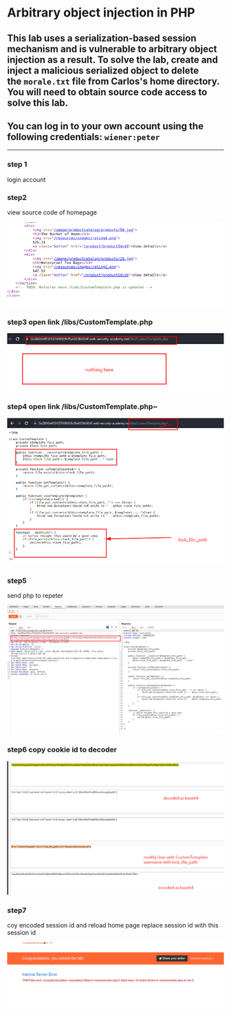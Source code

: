 # Arbitrary object injection in PHP

## This lab uses a serialization-based session mechanism and is vulnerable to arbitrary object injection as a result. To solve the lab, create and inject a malicious serialized object to delete the `morale.txt` file from Carlos's home directory. You will need to obtain source code access to solve this lab.

## You can log in to your own account using the following credentials: `wiener:peter`

---

### step 1

login account

### step2

view source code of homepage

![screenshot](./images/lab4_todo_customtemplate.png)

### step3 open link /libs/CustomTemplate.php

![screenshot](./images/lab4_nothing_showing.png)

### step4 open link /libs/CustomTemplate.php~

![screenshot](./images/lab4_tild_php_file_code.png)

### step5

send php to repeter

![screenshot](./images/lab4_phpfile_into_repeter.png)

### step6 copy cookie id to decoder

![screenshot](./images/lab4_decoder_session_id.png)

### step7

coy encoded session id and reload home page
replace session id with this session id

![screenshot](./images/lab4_php_error_with_congratulation.png)

